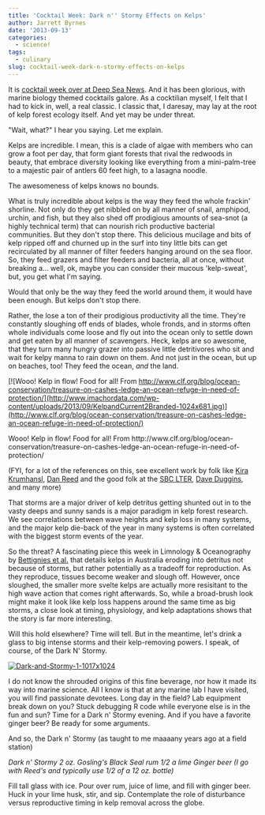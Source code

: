 ```yaml
---
title: 'Cocktail Week: Dark n'' Stormy Effects on Kelps'
author: Jarrett Byrnes
date: '2013-09-13'
categories:
  - science!
tags:
  - culinary
slug: cocktail-week-dark-n-stormy-effects-on-kelps
---
```


It is [cocktail week over at Deep Sea News](http://deepseanews.com/2013/09/welcome-to-cocktail-week/). And it has been glorious, with marine biology themed cocktails galore. As a cocktilian myself, I felt that I had to kick in, well, a real classic. I classic that, I daresay, may lay at the root of kelp forest ecology itself. And yet may be under threat.

"Wait, what?" I hear you saying. Let me explain.

Kelps are incredible. I mean, this is a clade of algae with members who can grow a foot per day, that form giant forests that rival the redwoods in beauty, that embrace diversity looking like everything from a mini-palm-tree to a majestic pair of antlers 60 feet high, to a lasagna noodle.

The awesomeness of kelps knows no bounds.

What is truly incredible about kelps is the way they feed the whole frackin' shorline. Not only do they get nibbled on by all manner of snail, amphipod, urchin, and fish, but they also shed off prodigious amounts of sea-snot (a highly technical term) that can nourish rich productive bacterial communities. But they don't stop there. This delicious mucilage and bits of kelp ripped off and churned up in the surf into tiny little bits can get recirculated by all manner of filter feeders hanging around on the sea floor. So, they feed grazers and filter feeders and bacteria, all at once, without breaking a... well, ok, maybe you can consider their mucous 'kelp-sweat', but, you get what I'm saying.

Would that only be the way they feed the world around them, it would have been enough. But kelps don't stop there.

Rather, the lose a ton of their prodigious productivity all the time. They're constantly sloughing off ends of blades, whole fronds, and in storms often whole individuals come loose and fly out into the ocean only to settle down and get eaten by all manner of scavengers. Heck, kelps are so awesome, that they turn many hungry grazer into passive little detritivores who sit and wait for kelpy manna to rain down on them. And not just in the ocean, but up on beaches, too! They feed the ocean, *and* the land.

[![Wooo!  Kelp in flow!  Food for all! From http://www.clf.org/blog/ocean-conservation/treasure-on-cashes-ledge-an-ocean-refuge-in-need-of-protection/](http://www.imachordata.com/wp-content/uploads/2013/09/KelpandCurrent2Branded-1024x681.jpg)](http://www.clf.org/blog/ocean-conservation/treasure-on-cashes-ledge-an-ocean-refuge-in-need-of-protection/)

<p class="caption">Wooo! Kelp in flow! Food for all! From http://www.clf.org/blog/ocean-conservation/treasure-on-cashes-ledge-an-ocean-refuge-in-need-of-protection/</p>

(FYI, for a lot of the references on this, see excellent work by folk like [Kira Krumhansl](http://scholar.google.com/citations?user=meKs0bwAAAAJ&hl=en&oi=sra), [Dan Reed](http://scholar.google.com/citations?user=8I3rAqsAAAAJ&hl=en) and the good folk at the [SBC LTER](http://sbc.lternet.edu/cgi-bin/publications.cgi), [Dave Duggins](http://scholar.google.com/scholar?q=author%3ADuggins+kelp&btnG=&hl=en&as_sdt=0%2C22), and many more)

That storms are a major driver of kelp detritus getting shunted out in to the vasty deeps and sunny sands is a major paradigm in kelp forest research. We see correlations between wave heights and kelp loss in many systems, and the major kelp die-back of the year in many systems is often correlated with the biggest storm events of the year.

So the threat? A fascinating piece this week in Limnology & Oceanography by [Bettignies et al.](http://dx.doi.org/10.4319/lo.2013.58.5.1680) that details kelps in Australia eroding into detritus not because of storms, but rather potentially as a tradeoff for reproduction. As they reproduce, tissues become weaker and slough off. However, once sloughed, the smaller more svelte kelps are actually more resisitant to the high wave action that comes right afterwards. So, while a broad-brush look might make it look like kelp loss happens around the same time as big storms, a close look at timing, physiology, and kelp adaptations shows that the story is far more interesting.

Will this hold elsewhere? Time will tell. But in the meantime, let's drink a glass to big intense storms and their kelp-removing powers. I speak, of course, of the Dark N' Stormy.

[![Dark-and-Stormy-1-1017x1024](http://www.imachordata.com/wp-content/uploads/2013/09/Dark-and-Stormy-1-1017x1024.jpg)](http://www.largeup.com/2012/06/20/toppa-top-10-ten-summer-coolers-cocktails/)

I do not know the shrouded origins of this fine beverage, nor how it made its way into marine science. All I know is that at any marine lab I have visited, you will find passionate devotees. Long day in the field? Lab equipment break down on you? Stuck debugging R code while everyone else is in the fun and sun? Time for a Dark n' Stormy evening. And if you have a favorite ginger beer? Be ready for some arguments.

And so, the Dark n' Stormy (as taught to me maaaany years ago at a field station)

_Dark n' Stormy_
_2 oz. Gosling's Black Seal rum
1/2 a lime
Ginger beer (I go with Reed's and typically use 1/2 of a 12 oz. bottle)_

Fill tall glass with ice. Pour over rum, juice of lime, and fill with ginger beer. Huck in your lime husk, stir, and sip. Contemplate the role of disturbance versus reproductive timing in kelp removal across the globe.
